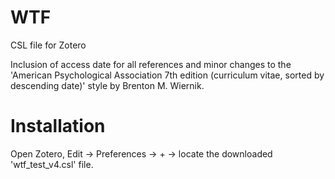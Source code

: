 # WTF
 CSL file for Zotero

Inclusion of access date for all references and minor changes to the 'American Psychological Association 7th edition (curriculum vitae, sorted by descending date)' style by Brenton M. Wiernik.

# Installation
Open Zotero, Edit -> Preferences -> + -> locate the downloaded 'wtf_test_v4.csl' file.
